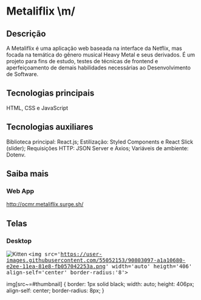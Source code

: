 # Metaliflix \m/

## Descrição
A Metaliflix é uma aplicação web baseada na interface da Netflix, mas focada na temática do gênero musical Heavy Metal e seus derivados. É um projeto para fins de estudo, testes de técnicas de frontend e aperfeiçoamento de demais habilidades necessárias ao Desenvolvimento de Software.

## Tecnologias principais
HTML, CSS e JavaScript     

## Tecnologias auxiliares
Biblioteca principal: React.js; 
Estilização: Styled Components e React Slick (slider); 
Requisições HTTP: JSON Server e Axios; 
Variáveis de ambiente: Dotenv.

## Saiba mais

### Web App
http://ocmr.metaliflix.surge.sh/

## Telas

### Desktop
![Kitten]('https://user-images.githubusercontent.com/55052153/90803097-a1a10680-e2ee-11ea-81e8-fb057042253a.png'#thumbnail)
<kbd>
  <img src='https://user-images.githubusercontent.com/55052153/90803097-a1a10680-e2ee-11ea-81e8-fb057042253a.png' width='auto' heigth='406' align-self='center'       border-radius:'8'>
  
  img[src~=#thumbnail] {
   border: 1px solid black;
   width: auto;
   height: 406px;
   align-self: center;
   border-radius: 8px;
  }
</kbd>


